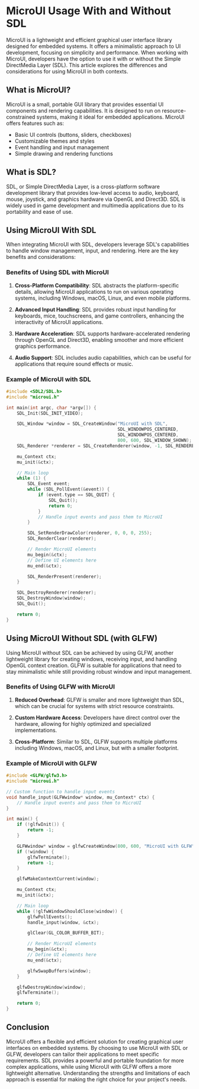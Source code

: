 # MicroUI Usage With and Without SDL

MicroUI is a lightweight and efficient graphical user interface library designed for embedded systems. It offers a minimalistic approach to UI development, focusing on simplicity and performance. When working with MicroUI, developers have the option to use it with or without the Simple DirectMedia Layer (SDL). This article explores the differences and considerations for using MicroUI in both contexts.

## What is MicroUI?

MicroUI is a small, portable GUI library that provides essential UI components and rendering capabilities. It is designed to run on resource-constrained systems, making it ideal for embedded applications. MicroUI offers features such as:

- Basic UI controls (buttons, sliders, checkboxes)
- Customizable themes and styles
- Event handling and input management
- Simple drawing and rendering functions

## What is SDL?

SDL, or Simple DirectMedia Layer, is a cross-platform software development library that provides low-level access to audio, keyboard, mouse, joystick, and graphics hardware via OpenGL and Direct3D. SDL is widely used in game development and multimedia applications due to its portability and ease of use.

## Using MicroUI With SDL

When integrating MicroUI with SDL, developers leverage SDL's capabilities to handle window management, input, and rendering. Here are the key benefits and considerations:

### Benefits of Using SDL with MicroUI

1. **Cross-Platform Compatibility**: SDL abstracts the platform-specific details, allowing MicroUI applications to run on various operating systems, including Windows, macOS, Linux, and even mobile platforms.

2. **Advanced Input Handling**: SDL provides robust input handling for keyboards, mice, touchscreens, and game controllers, enhancing the interactivity of MicroUI applications.

3. **Hardware Acceleration**: SDL supports hardware-accelerated rendering through OpenGL and Direct3D, enabling smoother and more efficient graphics performance.

4. **Audio Support**: SDL includes audio capabilities, which can be useful for applications that require sound effects or music.

### Example of MicroUI with SDL

```c
#include <SDL2/SDL.h>
#include "microui.h"

int main(int argc, char *argv[]) {
    SDL_Init(SDL_INIT_VIDEO);

    SDL_Window *window = SDL_CreateWindow("MicroUI with SDL",
                                          SDL_WINDOWPOS_CENTERED,
                                          SDL_WINDOWPOS_CENTERED,
                                          800, 600, SDL_WINDOW_SHOWN);
    SDL_Renderer *renderer = SDL_CreateRenderer(window, -1, SDL_RENDERER_ACCELERATED);

    mu_Context ctx;
    mu_init(&ctx);

    // Main loop
    while (1) {
        SDL_Event event;
        while (SDL_PollEvent(&event)) {
            if (event.type == SDL_QUIT) {
                SDL_Quit();
                return 0;
            }
            // Handle input events and pass them to MicroUI
        }

        SDL_SetRenderDrawColor(renderer, 0, 0, 0, 255);
        SDL_RenderClear(renderer);

        // Render MicroUI elements
        mu_begin(&ctx);
        // Define UI elements here
        mu_end(&ctx);

        SDL_RenderPresent(renderer);
    }

    SDL_DestroyRenderer(renderer);
    SDL_DestroyWindow(window);
    SDL_Quit();

    return 0;
}
```

## Using MicroUI Without SDL (with GLFW)

Using MicroUI without SDL can be achieved by using GLFW, another lightweight library for creating windows, receiving input, and handling OpenGL context creation. GLFW is suitable for applications that need to stay minimalistic while still providing robust window and input management.

### Benefits of Using GLFW with MicroUI

1. **Reduced Overhead**: GLFW is smaller and more lightweight than SDL, which can be crucial for systems with strict resource constraints.

2. **Custom Hardware Access**: Developers have direct control over the hardware, allowing for highly optimized and specialized implementations.

3. **Cross-Platform**: Similar to SDL, GLFW supports multiple platforms including Windows, macOS, and Linux, but with a smaller footprint.

### Example of MicroUI with GLFW

```c
#include <GLFW/glfw3.h>
#include "microui.h"

// Custom function to handle input events
void handle_input(GLFWwindow* window, mu_Context* ctx) {
    // Handle input events and pass them to MicroUI
}

int main() {
    if (!glfwInit()) {
        return -1;
    }

    GLFWwindow* window = glfwCreateWindow(800, 600, "MicroUI with GLFW", NULL, NULL);
    if (!window) {
        glfwTerminate();
        return -1;
    }

    glfwMakeContextCurrent(window);

    mu_Context ctx;
    mu_init(&ctx);

    // Main loop
    while (!glfwWindowShouldClose(window)) {
        glfwPollEvents();
        handle_input(window, &ctx);

        glClear(GL_COLOR_BUFFER_BIT);

        // Render MicroUI elements
        mu_begin(&ctx);
        // Define UI elements here
        mu_end(&ctx);

        glfwSwapBuffers(window);
    }

    glfwDestroyWindow(window);
    glfwTerminate();

    return 0;
}
```

## Conclusion

MicroUI offers a flexible and efficient solution for creating graphical user interfaces on embedded systems. By choosing to use MicroUI with SDL or GLFW, developers can tailor their applications to meet specific requirements. SDL provides a powerful and portable foundation for more complex applications, while using MicroUI with GLFW offers a more lightweight alternative. Understanding the strengths and limitations of each approach is essential for making the right choice for your project's needs.
